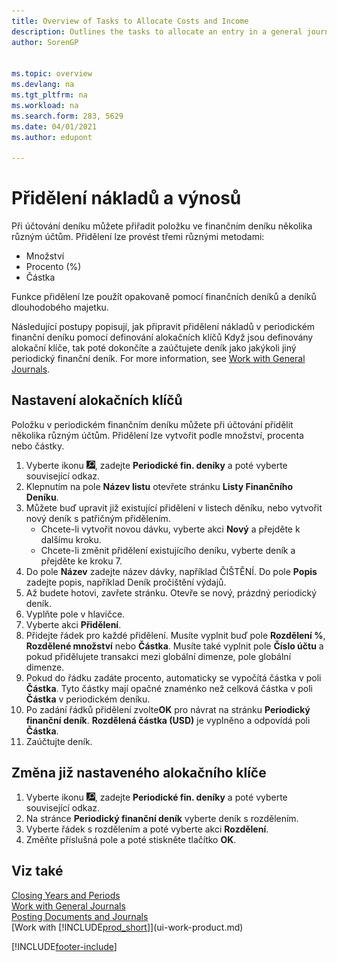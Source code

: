 ```yaml
---
title: Overview of Tasks to Allocate Costs and Income
description: Outlines the tasks to allocate an entry in a general journal to several different accounts when you post the journal.
author: SorenGP


ms.topic: overview
ms.devlang: na
ms.tgt_pltfrm: na
ms.workload: na
ms.search.form: 283, 5629
ms.date: 04/01/2021
ms.author: edupont

---
```

# Přidělení nákladů a výnosů

Při účtování deníku můžete přiřadit položku ve finančním deníku několika různým účtům. Přidělení lze provést třemi různými metodami:

* Množství
* Procento (%)
* Částka

Funkce přidělení lze použít opakovaně pomocí finančních deníků a deníků dlouhodobého majetku.
<!--You can also distribute the cost or revenue of a line to an intercompany partner when you post a sales or purchase document. When you post the document, a line will be posted in your general journal, and a corresponding line will be created in the intercompany outbox.-->

Následující postupy popisují, jak připravit přidělení nákladů v periodickém finanční deníku pomocí definování alokačních klíčů Když jsou definovány alokační klíče, tak poté dokončíte a zaúčtujete deník jako jakýkoli jiný periodický finanční deník. For more information, see [Work with General Journals](ui-work-general-journals.md).

## Nastavení alokačních klíčů

Položku v periodickém finančním deníku můžete při účtování přidělit několika různým účtům. Přidělení lze vytvořit podle množství, procenta nebo částky.

1. Vyberte ikonu ![Žárovky, která otevře funkci Řekněte mi](media/ui-search/search_small.png "Řekněte mi, co chcete dělat"), zadejte **Periodické fin. deníky** a poté vyberte související odkaz.
2. Klepnutím na pole **Název listu** otevřete stránku **Listy Finančního Deníku**.
3. Můžete buď upravit již existující přidělení v listech děníku, nebo vytvořit nový deník s patřičným přidělením.
   * Chcete-li vytvořit novou dávku, vyberte akci **Nový** a přejděte k dalšímu kroku.
   * Chcete-li změnit přidělení existujícího deníku, vyberte deník a přejděte ke kroku 7.
4. Do pole **Název** zadejte název dávky, například ČIŠTĚNÍ. Do pole **Popis** zadejte popis, například Deník pročištění výdajů.
5. Až budete hotovi, zavřete stránku. Otevře se nový, prázdný periodický deník.
6. Vyplňte pole v hlavičce.
7. Vyberte akci **Přidělení**.
8. Přidejte řádek pro každé přidělení. Musíte vyplnit buď pole **Rozdělení %**, **Rozdělené množství** nebo **Částka**. Musíte také vyplnit pole **Číslo účtu** a pokud přidělujete transakci mezi globální dimenze, pole globální dimenze.
9. Pokud do řádku zadáte procento, automaticky se vypočítá částka v poli **Částka**. Tyto částky mají opačné znaménko než celková částka v poli **Částka** v periodickém deníku.
10. Po zadání řádků přidělení zvolte**OK** pro návrat na stránku **Periodický finanční deník**. **Rozdělená částka (USD)** je vyplněno a odpovídá poli **Částka**.
11. Zaúčtujte deník.

## Změna již nastaveného alokačního klíče
1. Vyberte ikonu ![Žárovky, která otevře funkci Řekněte mi](media/ui-search/search_small.png "Řekněte mi, co chcete dělat"), zadejte **Periodické fin. deníky** a poté vyberte související odkaz.
2. Na stránce **Periodický finanční deník** vyberte deník s rozdělením.
3. Vyberte řádek s rozdělením a poté vyberte akci **Rozdělení**.
4. Změňte příslušná pole a poté stiskněte tlačítko **OK**.

## Viz také
[Closing Years and Periods](year-close-years-periods.md)  
[Work with General Journals](ui-work-general-journals.md)    
[Posting Documents and Journals](ui-post-documents-journals.md)    
[Work with [!INCLUDE[prod_short](includes/prod_short.md)]](ui-work-product.md)


[!INCLUDE[footer-include](includes/footer-banner.md)]